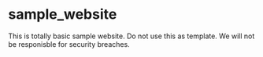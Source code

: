 # sample_website
This is totally basic sample website. Do not use this as template. We will not be responisble for security breaches.
